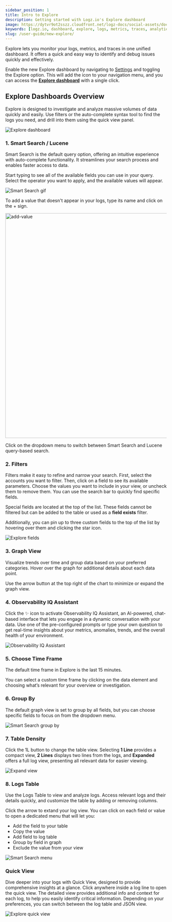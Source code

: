 ```yaml
---
sidebar_position: 1
title: Intro to Explore
description: Getting started with Logz.io's Explore dashboard
image: https://dytvr9ot2sszz.cloudfront.net/logz-docs/social-assets/docs-social.jpg
keywords: [logz.io, dashboard, explore, logs, metrics, traces, analytics, log analysis, observability]
slug: /user-guide/new-explore/
---
```


Explore lets you monitor your logs, metrics, and traces in one unified dashboard. It offers a quick and easy way to identify and debug issues quickly and effectively.

Enable the new Explore dashboard by navigating to [Settings](https://app.logz.io/#/dashboard/settings/general) and toggling the Explore option. This will add the icon to your navigation menu, and you can access the [**Explore dashboard**](https://app.logz.io/#/dashboard/explore/) with a single click.


## Explore Dashboards Overview

Explore is designed to investigate and analyze massive volumes of data quickly and easily. Use filters or the auto-complete syntax tool to find the logs you need, and drill into them using the quick view panel.

![Explore dashboard](https://dytvr9ot2sszz.cloudfront.net/logz-docs/explore-dashboard/explore-dashboard-may21.png)


### 1. Smart Search / Lucene

Smart Search is the default query option, offering an intuitive experience with auto-complete functionality. It streamlines your search process and enables faster access to data.

Start typing to see all of the available fields you can use in your query. Select the operator you want to apply, and the available values will appear.

![Smart Search gif](https://dytvr9ot2sszz.cloudfront.net/logz-docs/explore-dashboard/search-bar-may21.gif)

To add a value that doesn't appear in your logs, type its name and click on the + sign.

<img src="https://dytvr9ot2sszz.cloudfront.net/logz-docs/explore-dashboard/new-value-apr8.png" alt="add-value" width="700"/>

Click on the dropdown menu to switch between Smart Search and Lucene query-based search.

### 2. Filters


Filters make it easy to refine and narrow your search. First, select the accounts you want to filter. Then, click on a field to see its available parameters. Choose the values you want to include in your view, or uncheck them to remove them. You can use the search bar to quickly find specific fields.

Special fields are located at the top of the list. These fields cannot be filtered but can be added to the table or used as a **field exists** filter.

Additionally, you can pin up to three custom fields to the top of the list by hovering over them and clicking the star icon.

![Explore fields](https://dytvr9ot2sszz.cloudfront.net/logz-docs/explore-dashboard/explore-fields.gif)

### 3. Graph View

Visualize trends over time and group data based on your preferred categories. Hover over the graph for additional details about each data point.

Use the arrow button at the top right of the chart to minimize or expand the graph view.

### 4. Observability IQ Assistant

Click the ✨ icon to activate Observability IQ Assistant, an AI-powered, chat-based interface that lets you engage in a dynamic conversation with your data. Use one of the pre-configured prompts or type your own question to get real-time insights about your metrics, anomalies, trends, and the overall health of your environment.

![Observability IQ Assistant](https://dytvr9ot2sszz.cloudfront.net/logz-docs/explore-dashboard/obsriq-may21.gif)


### 5. Choose Time Frame

The default time frame in Explore is the last 15 minutes.

You can select a custom time frame by clicking on the data element and choosing what’s relevant for your overview or investigation.

### 6. Group By

The default graph view is set to group by all fields, but you can choose specific fields to focus on from the dropdown menu. 

![Smart Search group by](https://dytvr9ot2sszz.cloudfront.net/logz-docs/explore-dashboard/groupby-may21.png)

### 7. Table Density

Click the 1L button to change the table view. Selecting **1 Line** provides a compact view, **2 Lines** displays two lines from the logs, and **Expanded** offers a full log view, presenting all relevant data for easier viewing.

![Expand view](https://dytvr9ot2sszz.cloudfront.net/logz-docs/explore-dashboard/expand-table-may21.png)

### 8. Logs Table

Use the Logs Table to view and analyze logs. Access relevant logs and their details quickly, and customize the table by adding or removing columns.

Click the arrow to extand your log view. You can click on each field or value to open a dedicated menu that will let you:

* Add the field to your table
* Copy the value
* Add field to log table
* Group by field in graph
* Exclude the value from your view

![Smart Search menu](https://dytvr9ot2sszz.cloudfront.net/logz-docs/explore-dashboard/menu-may21.png)

### Quick View

Dive deeper into your logs with Quick View, designed to provide comprehensive insights at a glance. Click anywhere inside a log line to open the quick view. The detailed view provides additional info and context for each log, to help you easily identify critical information.  Depending on your preferences, you can switch between the log table and JSON view.

![Explore quick view](https://dytvr9ot2sszz.cloudfront.net/logz-docs/explore-dashboard/quick-view-may21.png)